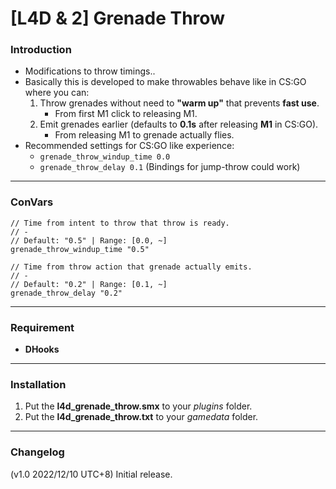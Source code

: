 # [L4D & 2] Grenade Throw

### Introduction
- Modifications to throw timings..
- Basically this is developed to make throwables behave like in CS:GO where you can:
	1. Throw grenades without need to __"warm up"__ that prevents **fast use**.
		- From first M1 click to releasing M1.
	2. Emit grenades earlier (defaults to **0.1s** after releasing **M1** in CS:GO).
		- From releasing M1 to grenade actually flies.
- Recommended settings for CS:GO like experience:
	- `grenade_throw_windup_time 0.0`
	- `grenade_throw_delay 0.1` (Bindings for jump-throw could work)

<hr>

### ConVars
```
// Time from intent to throw that throw is ready.
// -
// Default: "0.5" | Range: [0.0, ~]
grenade_throw_windup_time "0.5"

// Time from throw action that grenade actually emits.
// -
// Default: "0.2" | Range: [0.1, ~]
grenade_throw_delay "0.2"
```

<hr>

### Requirement
- **DHooks**

<hr>

### Installation
1. Put the **l4d_grenade_throw.smx** to your _plugins_ folder.
2. Put the **l4d_grenade_throw.txt** to your _gamedata_ folder.

<hr>

### Changelog
(v1.0 2022/12/10 UTC+8) Initial release.
